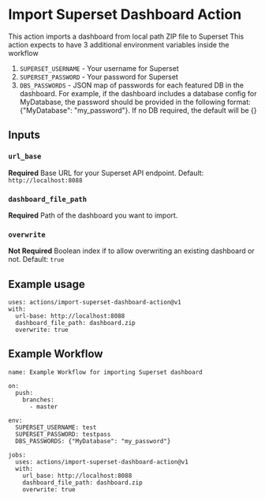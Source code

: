 # Import Superset Dashboard Action

This action imports a dashboard from local path ZIP file to Superset
This action expects to have 3 additional environment variables inside the workflow

1. `SUPERSET_USERNAME` - Your username for Superset
2. `SUPERSET_PASSWORD` - Your password for Superset
3. `DBS_PASSWORDS` - JSON map of passwords for each featured DB in the dashboard. For example, if the dashboard includes a database config for MyDatabase, the password should be provided in the following format: {"MyDatabase": "my_password"}. If no DB required, the default will be {}

## Inputs
### `url_base`
**Required** Base URL for your Superset API endpoint. Default: `http://localhost:8088`

### `dashboard_file_path`
**Required** Path of the dashboard you want to import.

### `overwrite`
**Not Required** Boolean index if to allow overwriting an existing dashboard or not. Default: `true`

## Example usage
```
uses: actions/import-superset-dashboard-action@v1
with:
  url-base: http://localhost:8088
  dashboard_file_path: dashboard.zip
  overwrite: true
```

## Example Workflow
```
name: Example Workflow for importing Superset dashboard

on:
  push:
    branches:
      - master

env:
  SUPERSET_USERNAME: test
  SUPERSET_PASSWORD: testpass
  DBS_PASSWORDS: {"MyDatabase": "my_password"}

jobs:
  uses: actions/import-superset-dashboard-action@v1
  with:
    url_base: http://localhost:8088
    dashboard_file_path: dashboard.zip
    overwrite: true
```